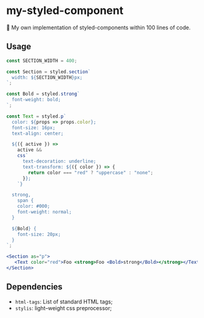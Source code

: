 # my-styled-component

💅 My own implementation of styled-components within 100 lines of code.

## Usage

```jsx
const SECTION_WIDTH = 400;

const Section = styled.section`
  width: ${SECTION_WIDTH}px;
`;

const Bold = styled.strong`
  font-weight: bold;
`;

const Text = styled.p`
  color: ${props => props.color};
  font-size: 16px;
  text-align: center;

  ${({ active }) =>
    active &&
    css`
      text-decoration: underline;
      text-transform: ${({ color }) => {
        return color === "red" ? "uppercase" : "none";
      }};
    `}

  strong,
    span {
    color: #000;
    font-weight: normal;
  }

  ${Bold} {
    font-size: 20px;
  }
`;

<Section as="p">
   <Text color="red">Foo <strong>Foo <Bold>strong</Bold></strong></Text>
</Section>
```

## Dependencies

- `html-tags`: List of standard HTML tags;
- `stylis`: light–weight css preprocessor;

